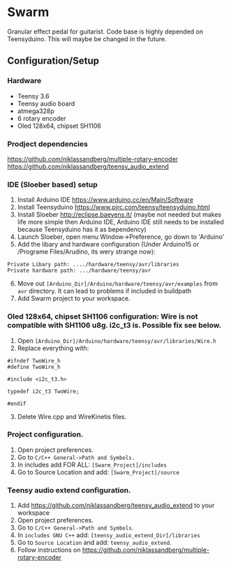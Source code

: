 # Swarm
Granular effect pedal for guitarist. Code base is highly depended on Teensyduino. This will maybe be changed in the future.

## Configuration/Setup

### Hardware
* Teensy 3.6
* Teensy audio board
* atmega328p
* 6 rotary encoder
* Oled 128x64, chipset SH1106

### Prodject dependencies

https://github.com/niklassandberg/multiple-rotary-encoder
https://github.com/niklassandberg/teensy_audio_extend

### IDE (Sloeber based) setup
1. Install Arduino IDE https://www.arduino.cc/en/Main/Software
2. Install Teensyduino https://www.pjrc.com/teensy/teensyduino.html
3. Install Sloeber http://eclipse.baeyens.it/ (maybe not needed but makes life more simple then Arduino IDE, Arduino IDE still needs to be installed because Teensyduino has it as bependency)
4. Launch Sloeber, open menu Window->Preference, go down to 'Arduino'
5. Add the libary and hardware configuration (Under Arduino15 or /Programe Files/Arudino, its wery strange now): 
```
Private Libary path: ..../hardware/teensy/avr/libraries
Private hardware path: .../hardware/teensy/avr
```
6. Move out `[Arduino_Dir]/Arduino/hardware/teensy/avr/examples` from `avr` directory. It can lead to problems if included in buildpath
7. Add Swarm project to your workspace.

### Oled 128x64, chipset SH1106 configuration: Wire is not compatible with SH1106 u8g. i2c_t3 is. Possible fix see below.
1. Open ```[Arduino_Dir]/Arduino/hardware/teensy/avr/libraries/Wire.h```
2. Replace everything with:
```
#ifndef TwoWire_h
#define TwoWire_h

#include <i2c_t3.h>

typedef i2c_t3 TwoWire;

#endif
```
3. Delete Wire.cpp and WireKinetis files.

### Project configuration.

1. Open project preferences.
2. Go to ```C/C++ General->Path and Symbols.```
4. In includes add FOR ALL: ```[Swarm_Project]/includes```
5. Go to Source Location and add: ```[Swarm_Project]/source```

### Teensy audio extend configuration.

1. Add https://github.com/niklassandberg/teensy_audio_extend to your workspace
2. Open project preferences.
3. Go to ```C/C++ General->Path and Symbols```.
4. In ```includes GNU C++``` add: ```[teensy_audio_extend_Dir]/libraries```
5. Go to ```Source Location``` and add: ```teensy_audio_extend```.
6. Follow instructions on https://github.com/niklassandberg/multiple-rotary-encoder


